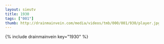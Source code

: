 ```yaml
--- 
layout: sieutv
title: 1930
tags: ["001"]
thumb: http://drainmainvein.com/media/videos/tmb/000/001/930/player.jpg
---
```

{% include drainmainvein key="1930" %} 
